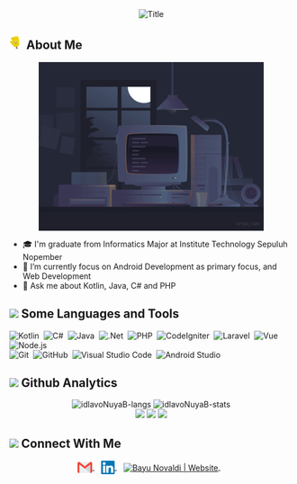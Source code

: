 <div align="center">
  <img src="https://readme-typing-svg.herokuapp.com?font=Montserrat&color=%3498db&size=45&center=true&vCenter=true&width=600&lines=Hello%2C+I'm+Bayu+Novaldi;Welcome+to+my+Github" alt="Title">
</div>

## <img src="https://github.com/SatYu26/SatYu26/blob/master/Assets/wave.gif" width="25px"></img> About Me
<p align="center">
  <img align="center" alt="Bayu Novaldi | Gmail" height="300px" src="https://github.com/SatYu26/SatYu26/blob/master/Assets/Animation.gif" />  
<p> 
  
- 🎓 I'm graduate from Informatics Major at Institute Technology Sepuluh Nopember  
- 🌱 I’m currently focus on Android Development as primary focus, and Web Development 
- 💬 Ask me about Kotlin, Java, C# and PHP

## <img src="https://media2.giphy.com/media/QssGEmpkyEOhBCb7e1/giphy.gif?cid=ecf05e47a0n3gi1bfqntqmob8g9aid1oyj2wr3ds3mg700bl&rid=giphy.gif" width="25px"> Some Languages and Tools

![Kotlin](https://img.shields.io/badge/-Kotlin-3498db?bstyle=flat&logo=Kotlin)&nbsp;
![C#](https://img.shields.io/badge/C%23-3498db.svg?style=flat&logo=csharp&logoColor=white)&nbsp;
![Java](https://img.shields.io/badge/-Java-3498db?style=flat&logo=openjdk&logoColor=FFA518)&nbsp;
![.Net](https://img.shields.io/badge/.NET-3498db?style=flat&logo=.net&logoColor=white)&nbsp;
![PHP](https://img.shields.io/badge/-PHP-3498db?style=flat&logo=PHP&logoColor=474A8A)&nbsp;
![CodeIgniter](https://img.shields.io/badge/-CodeIgniter-3498db?bstyle=flat&logo=CodeIgniter)&nbsp;
![Laravel](https://img.shields.io/badge/-Laravel-3498db?bstyle=flat&logo=Laravel)&nbsp;
![Vue](https://img.shields.io/badge/-Vue-3498db?bstyle=flat&logo=Vue.js)&nbsp;
![Node.js](https://img.shields.io/badge/-Node.js-3498db?style=flat&logo=node.js&logoColor=6cc24a)\
![Git](https://img.shields.io/badge/-Git-3498db?style=flat&logo=git)&nbsp;
![GitHub](https://img.shields.io/badge/-GitHub-3498db?style=flat&logo=github)&nbsp;
![Visual Studio Code](https://img.shields.io/badge/-Visual%20Studio%20Code-3498db?style=flat&logo=visual-studio-code&logoColor=007ACC)&nbsp;
![Android Studio](https://img.shields.io/badge/-Android%20Studio-3498db?style=flat&logo=android-studio)&nbsp;

## <img src="https://media.giphy.com/media/W5eoZHPpUx9sapR0eu/giphy.gif" width="25px"> Github Analytics
<div align="center">
<img height="150em" src="https://github-readme-stats.vercel.app/api/top-langs/?username=idlavoNuyaB&layout=compact&show_icon=true&theme=algolia" alt="idlavoNuyaB-langs"/>
<img height="150em" src="https://github-readme-stats.vercel.app/api/?username=idlavoNuyaB&layout=compact&show_icon=true&theme=algolia&count_private=true&include_all_commits" alt="idlavoNuyaB-stats"/>
</div>
<div align="center">
  <img src="http://github-readme-streak-stats.herokuapp.com?user=idlavoNuyaB&theme=algolia&background=0d1117&hide_border=true" />
  <img src="https://activity-graph.herokuapp.com/graph?username=idlavoNuyaB&theme=react-dark"/>
  <img src="https://github-profile-trophy.vercel.app/?username=idlavoNuyaB&theme=algolia&no-bg=true" />
</div>

## <img src='https://raw.githubusercontent.com/ShahriarShafin/ShahriarShafin/main/Assets/handshake.gif' width="40px"> Connect With Me

<p align="center">
  <a href="mailto:bayun.novaldi@gmail.com" >
    <img align="center" alt="Bayu Novaldi | Gmail" width="26px" src="https://github.com/SatYu26/SatYu26/blob/master/Assets/Gmail.svg" />
  </a> &nbsp;&nbsp;
  
  <a href="https://www.linkedin.com/in/bayu-novaldi/" target="_blank">
    <img align="center" alt="Bayu Novaldi | Linkedin" width="24px" src="https://github.com/SatYu26/SatYu26/blob/master/Assets/Linkedin.svg" />
  </a> &nbsp;&nbsp;
  
  <a href="https://idlavonuyab.github.io/" target="_blank">
    <img align="center" alt="Bayu Novaldi | Website" width="24px" src="https://idlavonuyab.github.io/favicon.ico" />
  </a> &nbsp;&nbsp;
<p> 
